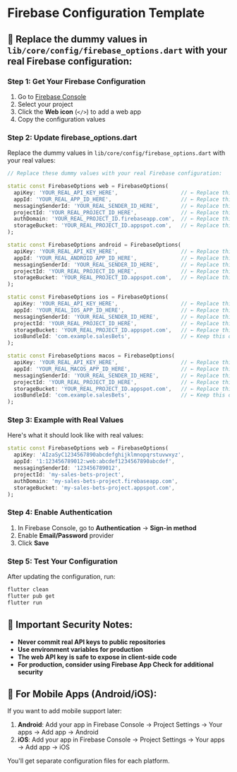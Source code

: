 # Firebase Configuration Template

## 🔑 **Replace the dummy values in `lib/core/config/firebase_options.dart` with your real Firebase configuration:**

### **Step 1: Get Your Firebase Configuration**

1. Go to [Firebase Console](https://console.firebase.google.com/)
2. Select your project
3. Click the **Web icon** (`</>`) to add a web app
4. Copy the configuration values

### **Step 2: Update firebase_options.dart**

Replace the dummy values in `lib/core/config/firebase_options.dart` with your real values:

```dart
// Replace these dummy values with your real Firebase configuration:

static const FirebaseOptions web = FirebaseOptions(
  apiKey: 'YOUR_REAL_API_KEY_HERE',                    // ← Replace this
  appId: 'YOUR_REAL_APP_ID_HERE',                      // ← Replace this
  messagingSenderId: 'YOUR_REAL_SENDER_ID_HERE',       // ← Replace this
  projectId: 'YOUR_REAL_PROJECT_ID_HERE',              // ← Replace this
  authDomain: 'YOUR_REAL_PROJECT_ID.firebaseapp.com',  // ← Replace this
  storageBucket: 'YOUR_REAL_PROJECT_ID.appspot.com',   // ← Replace this
);

static const FirebaseOptions android = FirebaseOptions(
  apiKey: 'YOUR_REAL_API_KEY_HERE',                    // ← Replace this
  appId: 'YOUR_REAL_ANDROID_APP_ID_HERE',              // ← Replace this
  messagingSenderId: 'YOUR_REAL_SENDER_ID_HERE',       // ← Replace this
  projectId: 'YOUR_REAL_PROJECT_ID_HERE',              // ← Replace this
  storageBucket: 'YOUR_REAL_PROJECT_ID.appspot.com',   // ← Replace this
);

static const FirebaseOptions ios = FirebaseOptions(
  apiKey: 'YOUR_REAL_API_KEY_HERE',                    // ← Replace this
  appId: 'YOUR_REAL_IOS_APP_ID_HERE',                  // ← Replace this
  messagingSenderId: 'YOUR_REAL_SENDER_ID_HERE',       // ← Replace this
  projectId: 'YOUR_REAL_PROJECT_ID_HERE',              // ← Replace this
  storageBucket: 'YOUR_REAL_PROJECT_ID.appspot.com',   // ← Replace this
  iosBundleId: 'com.example.salesBets',                // ← Keep this or change to your bundle ID
);

static const FirebaseOptions macos = FirebaseOptions(
  apiKey: 'YOUR_REAL_API_KEY_HERE',                    // ← Replace this
  appId: 'YOUR_REAL_MACOS_APP_ID_HERE',                // ← Replace this
  messagingSenderId: 'YOUR_REAL_SENDER_ID_HERE',       // ← Replace this
  projectId: 'YOUR_REAL_PROJECT_ID_HERE',              // ← Replace this
  storageBucket: 'YOUR_REAL_PROJECT_ID.appspot.com',   // ← Replace this
  iosBundleId: 'com.example.salesBets',                // ← Keep this or change to your bundle ID
);
```

### **Step 3: Example with Real Values**

Here's what it should look like with real values:

```dart
static const FirebaseOptions web = FirebaseOptions(
  apiKey: 'AIzaSyC1234567890abcdefghijklmnopqrstuvwxyz',
  appId: '1:123456789012:web:abcdef1234567890abcdef',
  messagingSenderId: '123456789012',
  projectId: 'my-sales-bets-project',
  authDomain: 'my-sales-bets-project.firebaseapp.com',
  storageBucket: 'my-sales-bets-project.appspot.com',
);
```

### **Step 4: Enable Authentication**

1. In Firebase Console, go to **Authentication** → **Sign-in method**
2. Enable **Email/Password** provider
3. Click **Save**

### **Step 5: Test Your Configuration**

After updating the configuration, run:
```bash
flutter clean
flutter pub get
flutter run
```

## 🚨 **Important Security Notes:**

- **Never commit real API keys to public repositories**
- **Use environment variables for production**
- **The web API key is safe to expose in client-side code**
- **For production, consider using Firebase App Check for additional security**

## 📱 **For Mobile Apps (Android/iOS):**

If you want to add mobile support later:

1. **Android**: Add your app in Firebase Console → Project Settings → Your apps → Add app → Android
2. **iOS**: Add your app in Firebase Console → Project Settings → Your apps → Add app → iOS

You'll get separate configuration files for each platform.
